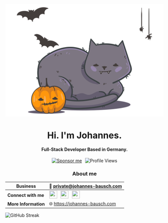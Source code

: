 <div align="center">
 <img src="assets/cat.svg" alt="cat"/>
</div>

<div align="center">
  <h1>Hi. I'm Johannes.</h1>
  <h4>Full-Stack Developer Based in Germany.</h4>
</div>

<div align="center">
  <span style="display: inline-flex; gap: 10px; align-items: center;">
   <a href="https://github.com/sponsors/johannesbausch"><img src="https://img.shields.io/badge/❤️Sponsor-me-%23E63946?style=flat&Support&logoColor=white" alt="Sponsor me" /></a>
   <img  src="https://komarev.com/ghpvc/?username=johannesbausch&label=Profile%20views&color=000000&style=flat" alt="Profile Views" />
  </span>
</div>

<div align="center">
 
### About me

| **Business** | 📧 private@johannes-bausch.com |
|--------------|--------------------------------|
| **Connect with me** | <a href="https://linkedin.com/in/johannesbausch"><img src="https://raw.githubusercontent.com/rahuldkjain/github-profile-readme-generator/master/src/images/icons/Social/linked-in-alt.svg" width="25" height="25"></a> &nbsp; <a href="https://instagram.com/hakujojoo"><img src="https://raw.githubusercontent.com/rahuldkjain/github-profile-readme-generator/master/src/images/icons/Social/instagram.svg" width="25" height="25"></a> &nbsp; <a href="https://discord.com/users/394071507640385536"><img src="https://raw.githubusercontent.com/rahuldkjain/github-profile-readme-generator/master/src/images/icons/Social/discord.svg" width="25" height="25"></a> |
| **More Information** | 🌐 https://johannes-bausch.com |

</div>

<img src="https://streak-stats.demolab.com?user=johannesbausch&theme=dark&hide_border=true&card_width=1012&background=00000000&border=00000000&stroke=00000000&ring=79C0FF&fire=FF8000&currStreakNum=79C0FF&sideNums=79C0FF&currStreakLabel=79C0FF&sideLabels=79C0FF&dates=79C0FF" alt="GitHub Streak" />
